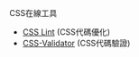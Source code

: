 CSS在線工具
- [CSS Lint](https://www.w3cschool.cn/tools/index?name=csslint) (CSS代碼優化)
- [CSS-Validator](http://jigsaw.w3.org/css-validator/) (CSS代碼驗證)